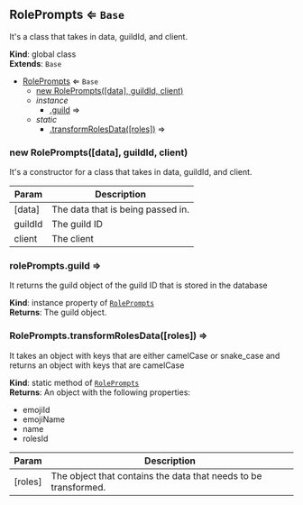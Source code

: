 <a name="RolePrompts"></a>

## RolePrompts ⇐ <code>Base</code>
It's a class that takes in data, guildId, and client.

**Kind**: global class  
**Extends**: <code>Base</code>  

* [RolePrompts](#RolePrompts) ⇐ <code>Base</code>
    * [new RolePrompts([data], guildId, client)](#new_RolePrompts_new)
    * _instance_
        * [.guild](#RolePrompts+guild) ⇒
    * _static_
        * [.transformRolesData([roles])](#RolePrompts.transformRolesData) ⇒

<a name="new_RolePrompts_new"></a>

### new RolePrompts([data], guildId, client)
It's a constructor for a class that takes in data, guildId, and client.


| Param | Description |
| --- | --- |
| [data] | The data that is being passed in. |
| guildId | The guild ID |
| client | The client |

<a name="RolePrompts+guild"></a>

### rolePrompts.guild ⇒
It returns the guild object of the guild ID that is stored in the database

**Kind**: instance property of [<code>RolePrompts</code>](#RolePrompts)  
**Returns**: The guild object.  
<a name="RolePrompts.transformRolesData"></a>

### RolePrompts.transformRolesData([roles]) ⇒
It takes an object with keys that are either camelCase or snake_case and returns an object with keysthat are camelCase

**Kind**: static method of [<code>RolePrompts</code>](#RolePrompts)  
**Returns**: An object with the following properties:- emojiId- emojiName- name- rolesId  

| Param | Description |
| --- | --- |
| [roles] | The object that contains the data that needs to be transformed. |

